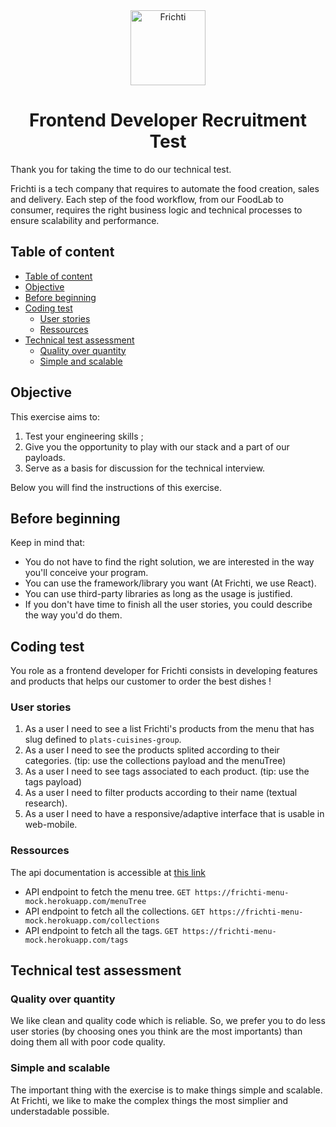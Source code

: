 <div align="center">
<img src="https://i.imgur.com/tTRSIF8.png" width="120" alt="Frichti" />
<h1>Frontend Developer Recruitment Test</h1>
</div>

Thank you for taking the time to do our technical test.

Frichti is a tech company that requires to automate the food creation, sales and delivery. Each step of the food workflow, from our FoodLab to consumer, requires the right business logic and technical processes to ensure scalability and performance.

## Table of content
- [Table of content](#table-of-content)
- [Objective](#objective)
- [Before beginning](#before-beginning)
- [Coding test](#coding-test)
  - [User stories](#user-stories)
  - [Ressources](#ressources)
- [Technical test assessment](#technical-test-assessment)
  - [Quality over quantity](#quality-over-quantity)
  - [Simple and scalable](#simple-and-scalable)

## Objective
This exercise aims to:
1. Test your engineering skills ;
2. Give you the opportunity to play with our stack and a part of our payloads.
3. Serve as a basis for discussion for the technical interview.

Below you will find the instructions of this exercise.

## Before beginning
Keep in mind that:
- You do not have to find the right solution, we are interested in the way you'll conceive your program.
- You can use the framework/library you want (At Frichti, we use React).
- You can use third-party libraries as long as the usage is justified.
- If you don't have time to finish all the user stories, you could describe the way you'd do them.

## Coding test
You role as a frontend developer for Frichti consists in developing features and products that helps our customer to order the best dishes !

### User stories
1. As a user I need to see a list Frichti's products from the menu that has slug defined to `plats-cuisines-group`.
2. As a user I need to see the products splited according to their categories. (tip: use the collections payload and the menuTree)
3. As a user I need to see tags associated to each product. (tip: use the tags payload)
4. As a user I need to filter products according to their name (textual research).
5. As a user I need to have a responsive/adaptive interface that is usable in web-mobile.

### Ressources
The api documentation is accessible at [this link](https://frichti-menu-mock.herokuapp.com/)

- API endpoint to fetch the menu tree. `GET https://frichti-menu-mock.herokuapp.com/menuTree`
- API endpoint to fetch all the collections. `GET https://frichti-menu-mock.herokuapp.com/collections`
- API endpoint to fetch all the tags. `GET https://frichti-menu-mock.herokuapp.com/tags`

## Technical test assessment
### Quality over quantity
We like clean and quality code which is reliable. So, we prefer you to do less user stories (by choosing ones you think are the most importants) than doing them all with poor code quality.

### Simple and scalable
The important thing with the exercise is to make things simple and scalable. At Frichti, we like to make the complex things the most simplier and understadable possible.
